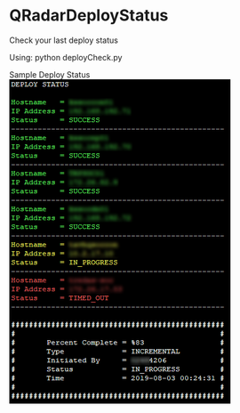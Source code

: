 # QRadarDeployStatus
 Check your last deploy status

 Using: python deployCheck.py

Sample Deploy Status
 ![Deploy Status](https://github.com/krdmnbrk/QRadarDeployStatus/blob/master/images/deploystatus.png)
